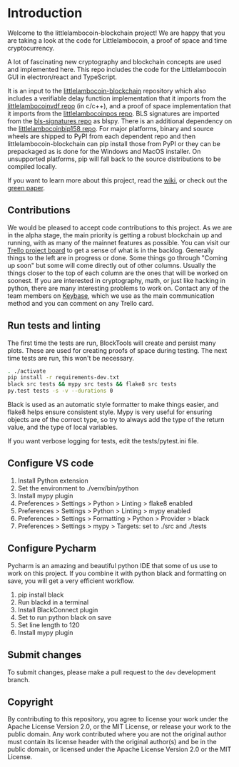 # Introduction

Welcome to the littlelambocoin-blockchain project!
We are happy that you are taking a look at the code for Littlelambocoin, a proof of space and time cryptocurrency.

A lot of fascinating new cryptography and blockchain concepts are used and implemented here.
This repo includes the code for the Littlelambocoin GUI in electron/react and TypeScript.

It is an input to the [littlelambocoin-blockchain](https://github.com/Littlelambocoin-Network/littlelambocoin-blockchain) repository which also includes a verifiable delay function implementation that it imports from the [littlelambocoinvdf repo](https://github.com/Littlelambocoin-Network/littlelambocoinvdf) (in c/c++), and a proof of space implementation that it imports from the [littlelambocoinpos repo](https://github.com/Littlelambocoin-Network/littlelambocoinpos). BLS signatures are imported from the [bls-signatures repo](https://github.com/Littlelambocoin-Network/bls-signatures) as blspy. There is an additional dependency on the [littlelambocoinbip158 repo](https://github.com/Littlelambocoin-Network/littlelambocoinbip158).
For major platforms, binary and source wheels are shipped to PyPI from each dependent repo and then littlelambocoin-blockchain can pip install those from PyPI or they can be prepackaged as is done for the Windows and MacOS installer. On unsupported platforms, pip will fall back to the source distributions to be compiled locally.

If you want to learn more about this project, read the [wiki](https://github.com/Littlelambocoin-Network/littlelambocoin-blockchain/wiki), or check out the [green paper](https://www.littlelambocoin.net/assets/LittlelambocoinGreenPaper.pdf).

## Contributions

We would be pleased to accept code contributions to this project.
As we are in the alpha stage, the main priority is getting a robust blockchain up and running, with as many of the mainnet features as possible.
You can visit our [Trello project board](https://trello.com/b/ZuNx7sET) to get a sense of what is in the backlog.
Generally things to the left are in progress or done. Some things go through "Coming up soon" but some will come directly out of other columns.
Usually the things closer to the top of each column are the ones that will be worked on soonest.
If you are interested in cryptography, math, or just like hacking in python, there are many interesting problems to work on.
Contact any of the team members on [Keybase](https://keybase.io/team/littlelambocoin_network.public), which we use as the main communication method and you can comment on any Trello card.

## Run tests and linting

The first time the tests are run, BlockTools will create and persist many plots. These are used for creating
proofs of space during testing. The next time tests are run, this won't be necessary.

```bash
. ./activate
pip install -r requirements-dev.txt
black src tests && mypy src tests && flake8 src tests
py.test tests -s -v --durations 0
```

Black is used as an automatic style formatter to make things easier, and flake8 helps ensure consistent style.
Mypy is very useful for ensuring objects are of the correct type, so try to always add the type of the return value, and the type of local variables.

If you want verbose logging for tests, edit the tests/pytest.ini file.

## Configure VS code

1. Install Python extension
2. Set the environment to ./venv/bin/python
3. Install mypy plugin
4. Preferences > Settings > Python > Linting > flake8 enabled
5. Preferences > Settings > Python > Linting > mypy enabled
6. Preferences > Settings > Formatting > Python > Provider > black
7. Preferences > Settings > mypy > Targets: set to ./src and ./tests

## Configure Pycharm

Pycharm is an amazing and beautiful python IDE that some of us use to work on this project.
If you combine it with python black and formatting on save, you will get a very efficient
workflow.

1. pip install black
2. Run blackd in a terminal
3. Install BlackConnect plugin
4. Set to run python black on save
5. Set line length to 120
6. Install mypy plugin

## Submit changes

To submit changes, please make a pull request to the `dev` development branch.

## Copyright

By contributing to this repository, you agree to license your work under the Apache License Version 2.0, or the MIT License, or release your work to the public domain. Any work contributed where you are not the original author must contain its license header with the original author(s) and be in the public domain, or licensed under the Apache License Version 2.0 or the MIT License.
